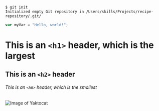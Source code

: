 ```
$ git init
Initialized empty Git repository in /Users/skills/Projects/recipe-repository/.git/
```

``` javascript
var myVar = "Hello, world!";
```


# This is an `<h1>` header, which is the largest

## This is an `<h2>` header

###### This is an `<h6>` header, which is the smallest

![Image of Yaktocat](https://octodex.github.com/images/yaktocat.png)
